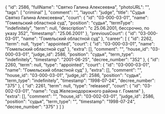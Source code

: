 {
    "id": 2586,
    "fullName": "Святко Галина Алексеевна",
    "photoURL": "",
    "tags": [
        "criminal"
    ],
    "comment": "",
    "layout": "judge",
    "title": "Судья Святко Галина Алексеевна",
    "court": {
        "id": "03-000-03-01",
        "name": "Гомельский областной суд",
        "position": "судья",
        "termType": "indefinitely",
        "term": null,
        "description": "c 25.06.2001, бессрочно, по указу 352",
        "timestamp": "25.06.2001"
    },
    "previousCourt": {
        "id": "03-000-03-01",
        "name": "Гомельский областной суд"
    },
    "career": [
        {
            "id": 2262,
            "term": null,
            "type": "appointed",
            "court": {
                "id": "03-000-03-01",
                "name": "Гомельский областной суд"
            },
            "extra": [],
            "comment": "",
            "house_id": "03-000-03-01",
            "judge_id": 2586,
            "position": "судья",
            "term_type": "indefinitely",
            "timestamp": "2001-06-25",
            "decree_number": "352"
        },
        {
            "id": 2260,
            "term": null,
            "type": "appointed",
            "court": {
                "id": "03-000-03-01",
                "name": "Гомельский областной суд"
            },
            "extra": [],
            "comment": "",
            "house_id": "03-000-03-01",
            "judge_id": 2586,
            "position": "судья",
            "term_type": "indefinitely",
            "timestamp": "1998-07-24",
            "decree_number": "375"
        },
        {
            "id": 2261,
            "term": null,
            "type": "released",
            "court": {
                "id": "03-002-03-01",
                "name": "суд Железнодорожного района г. Гомеля"
            },
            "extra": [],
            "comment": "",
            "house_id": "03-002-03-01",
            "judge_id": 2586,
            "position": "судья",
            "term_type": "",
            "timestamp": "1998-07-24",
            "decree_number": "375"
        }
    ]
}